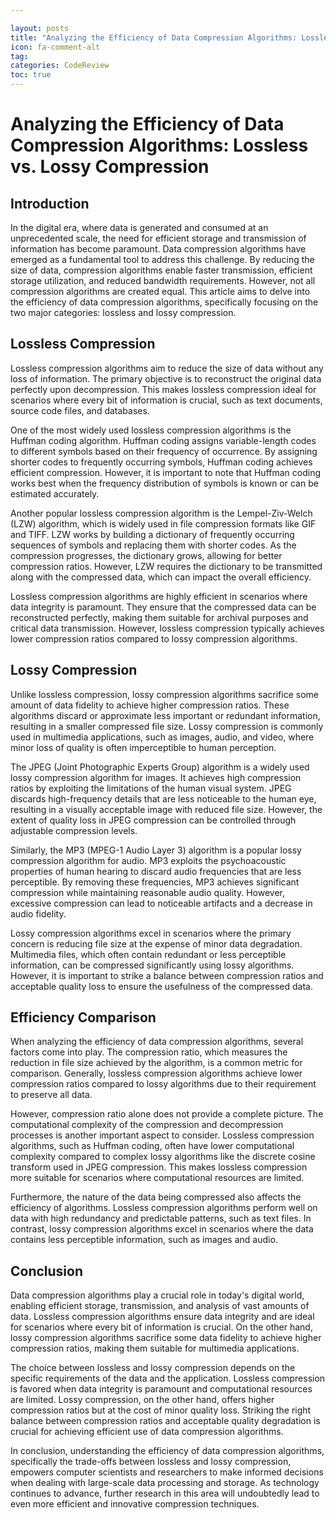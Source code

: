 ```yaml
---

layout: posts
title: "Analyzing the Efficiency of Data Compression Algorithms: Lossless vs. Lossy Compression"
icon: fa-comment-alt
tag:      
categories: CodeReview
toc: true
---
```




# Analyzing the Efficiency of Data Compression Algorithms: Lossless vs. Lossy Compression

## Introduction
In the digital era, where data is generated and consumed at an unprecedented scale, the need for efficient storage and transmission of information has become paramount. Data compression algorithms have emerged as a fundamental tool to address this challenge. By reducing the size of data, compression algorithms enable faster transmission, efficient storage utilization, and reduced bandwidth requirements. However, not all compression algorithms are created equal. This article aims to delve into the efficiency of data compression algorithms, specifically focusing on the two major categories: lossless and lossy compression.

## Lossless Compression
Lossless compression algorithms aim to reduce the size of data without any loss of information. The primary objective is to reconstruct the original data perfectly upon decompression. This makes lossless compression ideal for scenarios where every bit of information is crucial, such as text documents, source code files, and databases.

One of the most widely used lossless compression algorithms is the Huffman coding algorithm. Huffman coding assigns variable-length codes to different symbols based on their frequency of occurrence. By assigning shorter codes to frequently occurring symbols, Huffman coding achieves efficient compression. However, it is important to note that Huffman coding works best when the frequency distribution of symbols is known or can be estimated accurately.

Another popular lossless compression algorithm is the Lempel-Ziv-Welch (LZW) algorithm, which is widely used in file compression formats like GIF and TIFF. LZW works by building a dictionary of frequently occurring sequences of symbols and replacing them with shorter codes. As the compression progresses, the dictionary grows, allowing for better compression ratios. However, LZW requires the dictionary to be transmitted along with the compressed data, which can impact the overall efficiency.

Lossless compression algorithms are highly efficient in scenarios where data integrity is paramount. They ensure that the compressed data can be reconstructed perfectly, making them suitable for archival purposes and critical data transmission. However, lossless compression typically achieves lower compression ratios compared to lossy compression algorithms.

## Lossy Compression
Unlike lossless compression, lossy compression algorithms sacrifice some amount of data fidelity to achieve higher compression ratios. These algorithms discard or approximate less important or redundant information, resulting in a smaller compressed file size. Lossy compression is commonly used in multimedia applications, such as images, audio, and video, where minor loss of quality is often imperceptible to human perception.

The JPEG (Joint Photographic Experts Group) algorithm is a widely used lossy compression algorithm for images. It achieves high compression ratios by exploiting the limitations of the human visual system. JPEG discards high-frequency details that are less noticeable to the human eye, resulting in a visually acceptable image with reduced file size. However, the extent of quality loss in JPEG compression can be controlled through adjustable compression levels.

Similarly, the MP3 (MPEG-1 Audio Layer 3) algorithm is a popular lossy compression algorithm for audio. MP3 exploits the psychoacoustic properties of human hearing to discard audio frequencies that are less perceptible. By removing these frequencies, MP3 achieves significant compression while maintaining reasonable audio quality. However, excessive compression can lead to noticeable artifacts and a decrease in audio fidelity.

Lossy compression algorithms excel in scenarios where the primary concern is reducing file size at the expense of minor data degradation. Multimedia files, which often contain redundant or less perceptible information, can be compressed significantly using lossy algorithms. However, it is important to strike a balance between compression ratios and acceptable quality loss to ensure the usefulness of the compressed data.

## Efficiency Comparison
When analyzing the efficiency of data compression algorithms, several factors come into play. The compression ratio, which measures the reduction in file size achieved by the algorithm, is a common metric for comparison. Generally, lossless compression algorithms achieve lower compression ratios compared to lossy algorithms due to their requirement to preserve all data.

However, compression ratio alone does not provide a complete picture. The computational complexity of the compression and decompression processes is another important aspect to consider. Lossless compression algorithms, such as Huffman coding, often have lower computational complexity compared to complex lossy algorithms like the discrete cosine transform used in JPEG compression. This makes lossless compression more suitable for scenarios where computational resources are limited.

Furthermore, the nature of the data being compressed also affects the efficiency of algorithms. Lossless compression algorithms perform well on data with high redundancy and predictable patterns, such as text files. In contrast, lossy compression algorithms excel in scenarios where the data contains less perceptible information, such as images and audio.

## Conclusion
Data compression algorithms play a crucial role in today's digital world, enabling efficient storage, transmission, and analysis of vast amounts of data. Lossless compression algorithms ensure data integrity and are ideal for scenarios where every bit of information is crucial. On the other hand, lossy compression algorithms sacrifice some data fidelity to achieve higher compression ratios, making them suitable for multimedia applications.

The choice between lossless and lossy compression depends on the specific requirements of the data and the application. Lossless compression is favored when data integrity is paramount and computational resources are limited. Lossy compression, on the other hand, offers higher compression ratios but at the cost of minor quality loss. Striking the right balance between compression ratios and acceptable quality degradation is crucial for achieving efficient use of data compression algorithms.

In conclusion, understanding the efficiency of data compression algorithms, specifically the trade-offs between lossless and lossy compression, empowers computer scientists and researchers to make informed decisions when dealing with large-scale data processing and storage. As technology continues to advance, further research in this area will undoubtedly lead to even more efficient and innovative compression techniques.